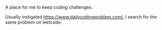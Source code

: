 A place for me to keep coding challenges.

Usually instigated https://www.dailycodingproblem.com/, I search for the same problem on leetcode.
